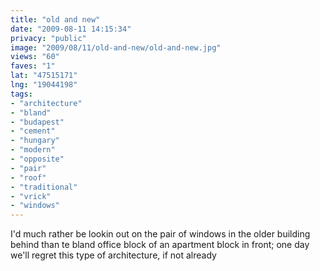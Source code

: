 ```yaml
---
title: "old and new"
date: "2009-08-11 14:15:34"
privacy: "public"
image: "2009/08/11/old-and-new/old-and-new.jpg"
views: "60"
faves: "1"
lat: "47515171"
lng: "19044198"
tags:
- "architecture"
- "bland"
- "budapest"
- "cement"
- "hungary"
- "modern"
- "opposite"
- "pair"
- "roof"
- "traditional"
- "vrick"
- "windows"
---
```

I'd much rather be lookin out on the pair of windows in the older building behind than te bland office block of an apartment block in front; one day we'll regret this type of architecture, if not already<a href="/photos/2009/08/11/old-and-new" rel="nofollow"></a>
